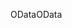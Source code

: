 <span data-ttu-id="793fb-101">OData</span><span class="sxs-lookup"><span data-stu-id="793fb-101">OData</span></span>